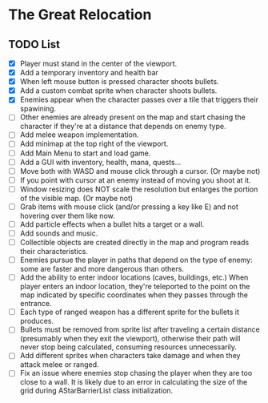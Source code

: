 # The Great Relocation

## TODO List

- [x] Player must stand in the center of the viewport.
- [x] Add a temporary inventory and health bar
- [x] When left mouse button is pressed character shoots bullets.
- [x] Add a custom combat sprite when character shoots bullets.
- [x] Enemies appear when the character passes over a tile that triggers their spawining.
- [ ] Other enemies are already present on the map and start chasing the character if they're at a distance that depends on enemy type.
- [ ] Add melee weapon implementation.
- [ ] Add minimap at the top right of the viewport.
- [ ] Add Main Menu to start and load game.
- [ ] Add a GUI with inventory, health, mana, quests...
- [ ] Move both with WASD and mouse click through a cursor. (Or maybe not)
- [ ] If you point with cursor at an enemy instead of moving you shoot at it.
- [ ] Window resizing does NOT scale the resolution but enlarges the portion of the visible map. (Or maybe not)
- [ ] Grab items with mouse click (and/or pressing a key like E) and not hovering over them like now.
- [ ] Add particle effects when a bullet hits a target or a wall.
- [ ] Add sounds and music.
- [ ] Collectible objects are created directly in the map and program reads their characteristics.
- [ ] Enemies pursue the player in paths that depend on the type of enemy: some are faster and more dangerous than others.
- [ ] Add the ability to enter indoor locations (caves, buildings, etc.) When player enters an indoor location, they're teleported to the point on the map indicated by specific coordinates when they passes through the entrance.
- [ ] Each type of ranged weapon has a different sprite for the bullets it produces.
- [ ] Bullets must be removed from sprite list after traveling a certain distance (presumably when they exit the viewport), otherwise their path will never stop being calculated, consuming resources unnecessarily.
- [ ] Add different sprites when characters take damage and when they attack melee or ranged.
- [ ] Fix an issue where enemies stop chasing the player when they are too close to a wall. It is likely due to an error in calculating the size of the grid during AStarBarrierList class initialization.
